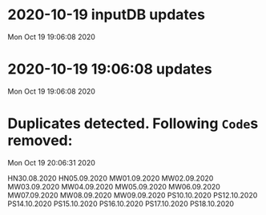 
# 2020-10-19 inputDB updates 
 Mon Oct 19 19:06:08 2020 


# 2020-10-19 19:06:08 updates 
 Mon Oct 19 19:06:08 2020 


# Duplicates detected. Following `Code`s removed: 
 Mon Oct 19 20:06:31 2020 

HN30.08.2020
HN05.09.2020
MW01.09.2020
MW02.09.2020
MW03.09.2020
MW04.09.2020
MW05.09.2020
MW06.09.2020
MW07.09.2020
MW08.09.2020
MW09.09.2020
PS10.10.2020
PS12.10.2020
PS14.10.2020
PS15.10.2020
PS16.10.2020
PS17.10.2020
PS18.10.2020
